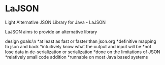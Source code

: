 # LaJSON
Light Alternative JSON Library for Java - LaJSON


LaJSON aims to provide an alternative library

design goals:\n
*at least as fast or faster than json.org
*definitive mapping to json and back
*intuitively know what the output and input will be
*not lose data in de-serialization or serialization
*done on the limitations of JSON
*relatively small code addition
*runnable on most Java based systems
